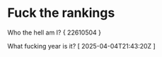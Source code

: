 # Fuck the rankings

Who the hell am I?
{ 22610504 }

What fucking year is it?
[ 2025-04-04T21:43:20Z ]
